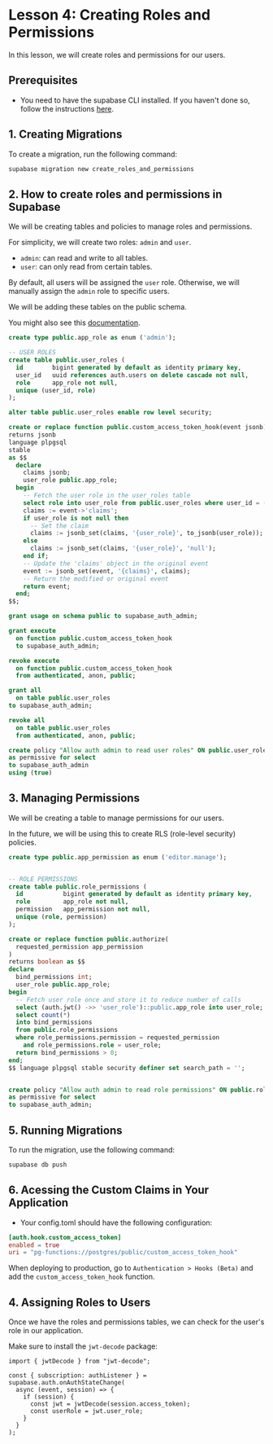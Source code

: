 # Lesson 4: Creating Roles and Permissions

In this lesson, we will create roles and permissions for our users.

## Prerequisites
- You need to have the supabase CLI installed. If you haven't done so, follow the instructions [here](https://supabase.com/docs/guides/cli).


## 1. Creating Migrations
To create a migration, run the following command:

```bash
supabase migration new create_roles_and_permissions
```

## 2. How to create roles and permissions in Supabase

We will be creating tables and policies to manage roles and permissions.

For simplicity, we will create two roles: `admin` and `user`.

- `admin`: can read and write to all tables.
- `user`: can only read from certain tables.

By default, all users will be assigned the `user` role.
Otherwise, we will manually assign the `admin` role to specific users.

We will be adding these tables on the public schema.

You might also see this [documentation](https://supabase.com/docs/guides/database/postgres/custom-claims-and-role-based-access-control-rbac#create-a-table-to-track-user-roles-and-permissions).

```sql
create type public.app_role as enum ('admin');

-- USER ROLES
create table public.user_roles (
  id        bigint generated by default as identity primary key,
  user_id   uuid references auth.users on delete cascade not null,
  role      app_role not null,
  unique (user_id, role)
);

alter table public.user_roles enable row level security;
```

```sql
create or replace function public.custom_access_token_hook(event jsonb)
returns jsonb
language plpgsql
stable
as $$
  declare
    claims jsonb;
    user_role public.app_role;
  begin
    -- Fetch the user role in the user_roles table
    select role into user_role from public.user_roles where user_id = (event->>'user_id')::uuid;
    claims := event->'claims';
    if user_role is not null then
      -- Set the claim
      claims := jsonb_set(claims, '{user_role}', to_jsonb(user_role));
    else
      claims := jsonb_set(claims, '{user_role}', 'null');
    end if;
    -- Update the 'claims' object in the original event
    event := jsonb_set(event, '{claims}', claims);
    -- Return the modified or original event
    return event;
  end;
$$;

grant usage on schema public to supabase_auth_admin;

grant execute
  on function public.custom_access_token_hook
  to supabase_auth_admin;

revoke execute
  on function public.custom_access_token_hook
  from authenticated, anon, public;

grant all
  on table public.user_roles
to supabase_auth_admin;

revoke all
  on table public.user_roles
  from authenticated, anon, public;

create policy "Allow auth admin to read user roles" ON public.user_roles
as permissive for select
to supabase_auth_admin
using (true)
```

## 3. Managing Permissions

We will be creating a table to manage permissions for our users.

In the future, we will be using this to create RLS (role-level security) policies.

```sql
create type public.app_permission as enum ('editor.manage');


-- ROLE PERMISSIONS
create table public.role_permissions (
  id           bigint generated by default as identity primary key,
  role         app_role not null,
  permission   app_permission not null,
  unique (role, permission)
);

create or replace function public.authorize(
  requested_permission app_permission
)
returns boolean as $$
declare
  bind_permissions int;
  user_role public.app_role;
begin
  -- Fetch user role once and store it to reduce number of calls
  select (auth.jwt() ->> 'user_role')::public.app_role into user_role;
  select count(*)
  into bind_permissions
  from public.role_permissions
  where role_permissions.permission = requested_permission
    and role_permissions.role = user_role;
  return bind_permissions > 0;
end;
$$ language plpgsql stable security definer set search_path = '';


create policy "Allow auth admin to read role permissions" ON public.role_permissions
as permissive for select
to supabase_auth_admin;

```

## 5. Running Migrations
To run the migration, use the following command:

```bash
supabase db push
```

## 6. Acessing the Custom Claims in Your Application
- Your config.toml should have the following configuration:

```toml
[auth.hook.custom_access_token] 
enabled = true
uri = "pg-functions://postgres/public/custom_access_token_hook"
```

When deploying to production, go to `Authentication > Hooks (Beta)` and add the `custom_access_token_hook` function.

## 4. Assigning Roles to Users

Once we have the roles and permissions tables, we can check for the user's role in our application.

Make sure to install the `jwt-decode` package:

```tsx
import { jwtDecode } from "jwt-decode";

const { subscription: authListener } = supabase.auth.onAuthStateChange(
  async (event, session) => {
    if (session) {
      const jwt = jwtDecode(session.access_token);
      const userRole = jwt.user_role;
    }
  }
);
```